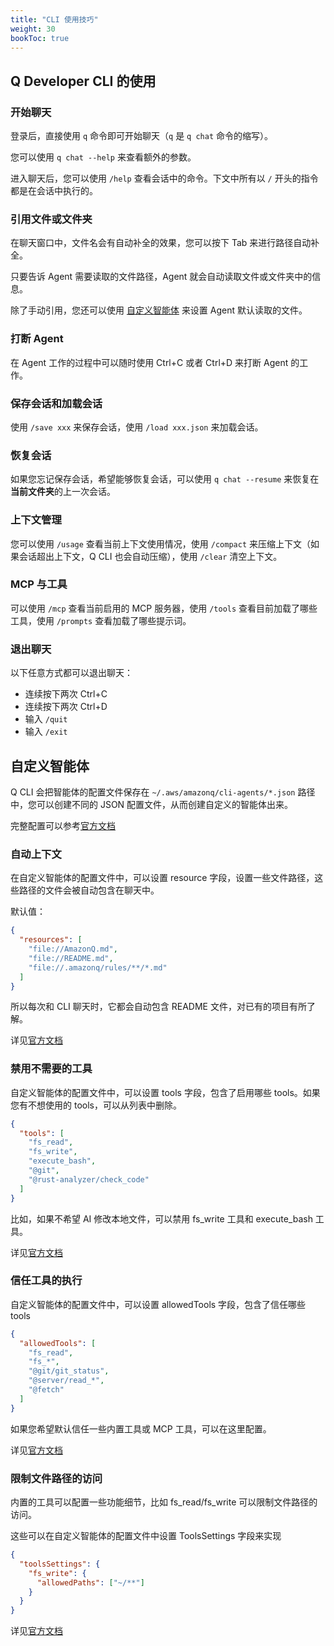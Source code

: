 ```yaml
---
title: "CLI 使用技巧"
weight: 30
bookToc: true
---
```


## Q Developer CLI 的使用

### 开始聊天

登录后，直接使用 `q` 命令即可开始聊天（`q` 是 `q chat` 命令的缩写）。

您可以使用 `q chat --help` 来查看额外的参数。

进入聊天后，您可以使用 `/help` 查看会话中的命令。下文中所有以 `/` 开头的指令都是在会话中执行的。

### 引用文件或文件夹

在聊天窗口中，文件名会有自动补全的效果，您可以按下 Tab 来进行路径自动补全。

只要告诉 Agent 需要读取的文件路径，Agent 就会自动读取文件或文件夹中的信息。

除了手动引用，您还可以使用 [自定义智能体](#自定义智能体) 来设置 Agent 默认读取的文件。

### 打断 Agent

在 Agent 工作的过程中可以随时使用 Ctrl+C 或者 Ctrl+D 来打断 Agent 的工作。

### 保存会话和加载会话

使用 `/save xxx` 来保存会话，使用 `/load xxx.json` 来加载会话。

### 恢复会话

如果您忘记保存会话，希望能够恢复会话，可以使用 `q chat --resume` 来恢复在**当前文件夹**的上一次会话。

### 上下文管理

您可以使用 `/usage` 查看当前上下文使用情况，使用 `/compact` 来压缩上下文（如果会话超出上下文，Q CLI 也会自动压缩），使用 `/clear` 清空上下文。

### MCP 与工具

可以使用 `/mcp` 查看当前启用的 MCP 服务器，使用 `/tools` 查看目前加载了哪些工具，使用 `/prompts` 查看加载了哪些提示词。

### 退出聊天

以下任意方式都可以退出聊天：

- 连续按下两次 Ctrl+C
- 连续按下两次 Ctrl+D
- 输入 `/quit`
- 输入 `/exit`

## 自定义智能体

Q CLI 会把智能体的配置文件保存在 `~/.aws/amazonq/cli-agents/*.json` 路径中，您可以创建不同的 JSON 配置文件，从而创建自定义的智能体出来。

完整配置可以参考[官方文档](https://github.com/aws/amazon-q-developer-cli/blob/5bf5afa782bad244245e0f4a29da84e3e85063d0/docs/agent-file-locations.md)

### 自动上下文

在自定义智能体的配置文件中，可以设置 resource 字段，设置一些文件路径，这些路径的文件会被自动包含在聊天中。

默认值：

```json
{
  "resources": [
    "file://AmazonQ.md",
    "file://README.md",
    "file://.amazonq/rules/**/*.md"
  ]
}
```

所以每次和 CLI 聊天时，它都会自动包含 README 文件，对已有的项目有所了解。

详见[官方文档](https://github.com/aws/amazon-q-developer-cli/blob/5bf5afa782bad244245e0f4a29da84e3e85063d0/docs/agent-format.md#resources-field)

### 禁用不需要的工具

自定义智能体的配置文件中，可以设置 tools 字段，包含了启用哪些 tools。如果您有不想使用的 tools，可以从列表中删除。

```json
{
  "tools": [
    "fs_read",
    "fs_write",
    "execute_bash",
    "@git",
    "@rust-analyzer/check_code"
  ]
}
```

比如，如果不希望 AI 修改本地文件，可以禁用 fs_write 工具和 execute_bash 工具。

详见[官方文档](https://github.com/aws/amazon-q-developer-cli/blob/5bf5afa782bad244245e0f4a29da84e3e85063d0/docs/agent-format.md#tools-field)

### 信任工具的执行

自定义智能体的配置文件中，可以设置 allowedTools 字段，包含了信任哪些 tools

```json
{
  "allowedTools": [
    "fs_read",
    "fs_*",
    "@git/git_status",
    "@server/read_*",
    "@fetch"
  ]
}
```

如果您希望默认信任一些内置工具或 MCP 工具，可以在这里配置。

详见[官方文档](https://github.com/aws/amazon-q-developer-cli/blob/5bf5afa782bad244245e0f4a29da84e3e85063d0/docs/agent-format.md#allowedtools-field)

### 限制文件路径的访问

内置的工具可以配置一些功能细节，比如 fs_read/fs_write 可以限制文件路径的访问。

这些可以在自定义智能体的配置文件中设置 ToolsSettings 字段来实现

```json
{
  "toolsSettings": {
    "fs_write": {
      "allowedPaths": ["~/**"]
    }
  }
}
```

详见[官方文档](https://github.com/aws/amazon-q-developer-cli/blob/5bf5afa782bad244245e0f4a29da84e3e85063d0/docs/agent-format.md#toolssettings-field)
